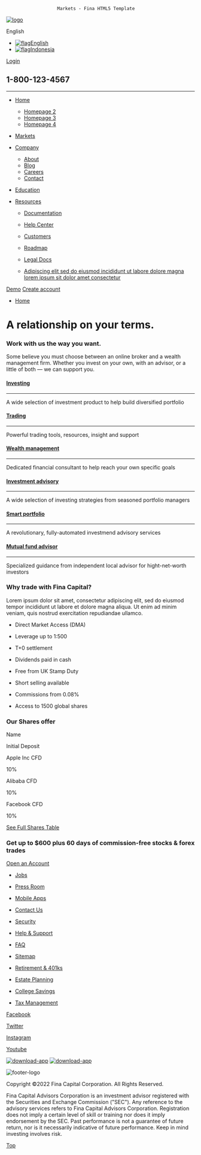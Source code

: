                        Markets - Fina HTML5 Template

[![logo](img/in-lazy.gif)](index.html)

English

*   [![flag](img/in-lazy.gif)English](#)
*   [![flag](img/in-lazy.gif)Indonesia](#)

[Login](signin.html)

1-800-123-4567
--------------

* * *

*   [Home](index.html)
    
    *   [Homepage 2](homepage2.html)
    *   [Homepage 3](homepage3.html)
    *   [Homepage 4](homepage4.html)
    
*   [Markets](markets.html)
*   [Company](#)
    
    *   [About](about.html)
    *   [Blog](blog.html)
    *   [Careers](careers.html)
    *   [Contact](contact.html)
    
*   [Education](education.html)
*   [Resources](#)
    
    *   [Documentation](https://getuikit.com/docs/introduction)
    *   [Help Center](help-center.html)
    *   [Customers](customers.html)
    *   [Roadmap](roadmap.html)
    *   [Legal Docs](legal-docs.html)
    
    *   [Adipiscing elit sed do eiusmod incididunt ut labore dolore magna lorem ipsum sit dolor amet consectetur](#)
    

[Demo](#) [Create account](#)

*   [Home](#)

A relationship on your terms.
=============================

### Work with us the way you want.

Some believe you must choose between an online broker and a wealth management firm. Whether you invest on your own, with an advisor, or a little of both — we can support you.

#### [Investing](#)

* * *

A wide selection of investment product to help build diversified portfolio

#### [Trading](#)

* * *

Powerful trading tools, resources, insight and support

#### [Wealth management](#)

* * *

Dedicated financial consultant to help reach your own specific goals

#### [Investment advisory](#)

* * *

A wide selection of investing strategies from seasoned portfolio managers

#### [Smart portfolio](#)

* * *

A revolutionary, fully-automated investmend advisory services

#### [Mutual fund advisor](#)

* * *

Specialized guidance from independent local advisor for hight-net-worth investors

### Why trade with Fina Capital?

Lorem ipsum dolor sit amet, consectetur adipiscing elit, sed do eiusmod tempor incididunt ut labore et dolore magna aliqua. Ut enim ad minim veniam, quis nostrud exercitation repudiandae ullamco.

*   Direct Market Access (DMA)
*   Leverage up to 1:500
*   T+0 settlement
*   Dividends paid in cash

*   Free from UK Stamp Duty
*   Short selling available
*   Commissions from 0.08%
*   Access to 1500 global shares

### Our Shares offer

Name

Initial Deposit

Apple Inc CFD

10%

Alibaba CFD

10%

Facebook CFD

10%

[See Full Shares Table](#)

### Get up to $600 plus 60 days of commission-free stocks & forex trades

[Open an Account](#)

*   [Jobs](#)
*   [Press Room](#)
*   [Mobile Apps](#)
*   [Contact Us](#)

*   [Security](#)
*   [Help & Support](#)
*   [FAQ](#)
*   [Sitemap](#)

*   [Retirement & 401ks](#)
*   [Estate Planning](#)
*   [College Savings](#)
*   [Tax Management](#)

[Facebook](https://www.facebook.com/indonez)

[Twitter](https://twitter.com/indonez_tw)

[Instagram](https://www.instagram.com/indonez_ig)

[Youtube](#some-link)

[![download-app](img/in-store-apple.png)](#) [![download-app](img/in-store-google.png)](#)

![footer-logo](img/user/footer-logo-YoUO7x.svg)

Copyright ©2022 Fina Capital Corporation. All Rights Reserved.

Fina Capital Advisors Corporation is an investment advisor registered with the Securities and Exchange Commission ("SEC"). Any reference to the advisory services refers to Fina Capital Advisors Corporation. Registration does not imply a certain level of skill or training nor does it imply endorsement by the SEC.​ Past performance is not a guarantee of future return, nor is it necessarily indicative of future performance. Keep in mind investing involves risk.

[Top](#)